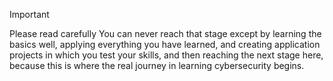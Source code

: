 > [!IMPORTANT] 
> Please read carefully
> You can never reach that stage except by learning the basics well, applying everything you have learned, and creating application projects in which you test your skills, and then reaching the next stage here, because this is where the real journey in learning cybersecurity begins.
